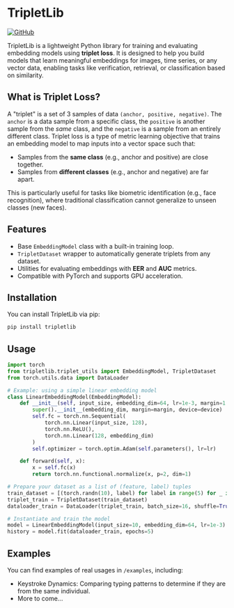 # TripletLib
[![GitHub](https://img.shields.io/badge/GitHub-TripletLib-blue)](https://github.com/templateprotection/TripletLib)

TripletLib is a lightweight Python library for training and evaluating embedding models using **triplet loss**. It is designed to help you build models that learn meaningful embeddings for images, time series, or any vector data, enabling tasks like verification, retrieval, or classification based on similarity.

## What is Triplet Loss?

A "triplet" is a set of 3 samples of data `(anchor, positive, negative)`. The `anchor` is a data sample from a specific class, the `positive` is another sample from the *same* class, and the `negative` is a sample from an entirely different class.
Triplet loss is a type of metric learning objective that trains an embedding model to map inputs into a vector space such that:

- Samples from the **same class** (e.g., anchor and positive) are close together.
- Samples from **different classes** (e.g., anchor and negative) are far apart.

This is particularly useful for tasks like biometric identification (e.g., face recognition), where traditional classification cannot generalize to unseen classes (new faces).

## Features

- Base `EmbeddingModel` class with a built-in training loop.
- `TripletDataset` wrapper to automatically generate triplets from any dataset.
- Utilities for evaluating embeddings with **EER** and **AUC** metrics.
- Compatible with PyTorch and supports GPU acceleration.

## Installation

You can install TripletLib via pip:

```bash
pip install tripletlib
```
## Usage
```python
import torch
from tripletlib.triplet_utils import EmbeddingModel, TripletDataset
from torch.utils.data import DataLoader

# Example: using a simple linear embedding model
class LinearEmbeddingModel(EmbeddingModel):
    def __init__(self, input_size, embedding_dim=64, lr=1e-3, margin=1.0, device="cpu"):
        super().__init__(embedding_dim, margin=margin, device=device)
        self.fc = torch.nn.Sequential(
            torch.nn.Linear(input_size, 128),
            torch.nn.ReLU(),
            torch.nn.Linear(128, embedding_dim)
        )
        self.optimizer = torch.optim.Adam(self.parameters(), lr=lr)

    def forward(self, x):
        x = self.fc(x)
        return torch.nn.functional.normalize(x, p=2, dim=1)

# Prepare your dataset as a list of (feature, label) tuples
train_dataset = [(torch.randn(10), label) for label in range(5) for _ in range(20)]
triplet_train = TripletDataset(train_dataset)
dataloader_train = DataLoader(triplet_train, batch_size=16, shuffle=True)

# Instantiate and train the model
model = LinearEmbeddingModel(input_size=10, embedding_dim=64, lr=1e-3)
history = model.fit(dataloader_train, epochs=5)
```

## Examples
You can find examples of real usages in `/examples`, including:
- Keystroke Dynamics: Comparing typing patterns to determine if they are from the same individual.
- More to come...

